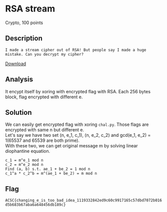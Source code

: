 # RSA stream
Crypto, 100 points
## Description
```
I made a stream cipher out of RSA! But people say I made a huge mistake. Can you decrypt my cipher?
```
[Download](./rsa.tar.gz)

## Analysis
It encypt itself by xoring with encrypted flag with RSA. Each 256 bytes block, flag encrypted with different e.

## Solution
We can easily get encrypted flag with xoring `chal.py`. Those flags are encrypted with same n but different e.  
Let's say we have two set (n, e_1, c_1), (n, e_2, c_2) and gcd(e_1, e_2) = 1(65537 and 65539 are both prime).  
With these two, we can get original message m by solving linear diophantine equation.

```
c_1 = m^e_1 mod n
c_2 = m^e_2 mod n
Find (a, b) s.t. ae_1 + be_2 = 1 mod n
c_1^a * c_2^b = m^(ae_1 + be_2) = m mod n
```

## Flag
`ACSC{changing_e_is_too_bad_idea_1119332842ed9c60c9917165c57dbd7072b016d5b683b67aba6a648456db189c}`
